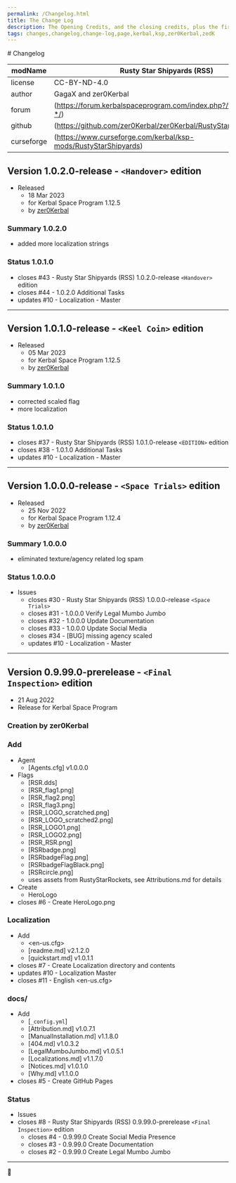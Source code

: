 ```yaml
---
permalink: /Changelog.html
title: The Change Log
description: The Opening Credits, and the closing credits, plus the first of two (or is three) end credit scenes
tags: changes,changelog,change-log,page,kerbal,ksp,zer0Kerbal,zedK
---
```

<!-- 
hdr-changelog.md v1.0.0.0
Rusty Star Shipyards (RSS)
created: 13 May 2022
updated:
CC BY-ND 4.0 by zer0Kerbal
--># Changelog  
  
| modName    | Rusty Star Shipyards (RSS)                                        |
| ---------- | ----------------------------------------------------------------- |
| license    | CC-BY-ND-4.0                                                      |
| author     | GagaX and zer0Kerbal                                              |
| forum      | (https://forum.kerbalspaceprogram.com/index.php?/topic/209456-*/) |
| github     | (https://github.com/zer0Kerbal/zer0Kerbal/RustyStarShipyards)     |
| curseforge | (https://www.curseforge.com/kerbal/ksp-mods/RustyStarShipyards)   |

## Version 1.0.2.0-release - `<Handover>` edition

* Released
  * 18 Mar 2023
  * for Kerbal Space Program 1.12.5
  * by [zer0Kerbal](https://github.com/zer0Kerbal)

### Summary 1.0.2.0

* added more localization strings

### Status 1.0.1.0

* closes #43 - Rusty Star Shipyards (RSS) 1.0.2.0-release `<Handover>` edition
* closes #44 - 1.0.2.0 Additional Tasks
* updates #10 - Localization - Master

---


## Version 1.0.1.0-release - `<Keel Coin>` edition

* Released
  * 05 Mar 2023
  * for Kerbal Space Program 1.12.5
  * by [zer0Kerbal](https://github.com/zer0Kerbal)

### Summary 1.0.1.0

* corrected scaled flag
* more localization

### Status 1.0.1.0

* closes #37 - Rusty Star Shipyards (RSS) 1.0.1.0-release `<EDITION>` edition
* closes #38 - 1.0.1.0 Additional Tasks
* updates #10 - Localization - Master

---

## Version 1.0.0.0-release - `<Space Trials>` edition

* Released
  * 25 Nov 2022
  * for Kerbal Space Program 1.12.4
  * by [zer0Kerbal](https://github.com/zer0Kerbal)

### Summary 1.0.0.0

* eliminated texture/agency related log spam

### Status 1.0.0.0

* Issues
  * closes #30 - Rusty Star Shipyards (RSS) 1.0.0.0-release `<Space Trials>`
  * closes #31 - 1.0.0.0 Verify Legal Mumbo Jumbo
  * closes #32 - 1.0.0.0 Update Documentation
  * closes #33 - 1.0.0.0 Update Social Media
  * closes #34 - [BUG] missing agency scaled
  * updates #10 - Localization - Master

---

## Version 0.9.99.0-prerelease - `<Final Inspection>` edition

* 21 Aug 2022
* Release for Kerbal Space Program

### Creation by zer0Kerbal

### Add

* Agent
  * [Agents.cfg] v1.0.0.0
* Flags
  * [RSR.dds]
  * [RSR_flag1.png]
  * [RSR_flag2.png]
  * [RSR_flag3.png]
  * [RSR_LOGO_scratched.png]
  * [RSR_LOGO_scratched2.png]
  * [RSR_LOGO1.png]
  * [RSR_LOGO2.png]
  * [RSR_RSR.png]
  * [RSRbadge.png]
  * [RSRbadgeFlag.png]
  * [RSRbadgeFlagBlack.png]
  * [RSRcircle.png]
  * uses assets from RustyStarRockets, see Attributions.md for details
* Create
  * HeroLogo
* closes #6 - Create HeroLogo.png

### Localization

* Add
  * <en-us.cfg>
  * [readme.md] v2.1.2.0
  * [quickstart.md] v1.0.1.1
* closes #7 - Create Localization directory and contents
* updates #10 - Localization Master
* closes #11 - English <en-us.cfg>

### docs/

* Add
  * [`_config.yml`]
  * [Attribution.md] v1.0.7.1
  * [ManualInstallation.md] v1.1.8.0
  * [404.md] v1.0.3.2
  * [LegalMumboJumbo.md] v1.0.5.1
  * [Localizations.md] v1.1.7.0
  * [Notices.md] v1.0.1.0
  * [Why.md] v1.1.0.0
* closes #5 - Create GitHub Pages

### Status

* Issues
* closes #8 - Rusty Star Shipyards (RSS) 0.9.99.0-prerelease `<Final Inspection>` edition
  * closes #4 - 0.9.99.0 Create Social Media Presence
  * closes #3 - 0.9.99.0 Create Documentation
  * closes #2 - 0.9.99.0 Create Legal Mumbo Jumbo

---
